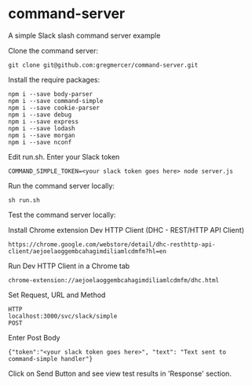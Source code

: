 # command-server
A simple Slack slash command server example

Clone the command server:
```
git clone git@github.com:gregmercer/command-server.git
```

Install the require packages:
```
npm i --save body-parser
npm i --save command-simple
npm i --save cookie-parser
npm i --save debug
npm i --save express
npm i --save lodash
npm i --save morgan
npm i --save nconf
```

Edit run.sh. Enter your Slack token
```
COMMAND_SIMPLE_TOKEN=<your slack token goes here> node server.js
```

Run the command server locally:
```
sh run.sh
```

Test the command server locally:

Install Chrome extension Dev HTTP Client (DHC - REST/HTTP API Client)
```
https://chrome.google.com/webstore/detail/dhc-resthttp-api-client/aejoelaoggembcahagimdiliamlcdmfm?hl=en
```

Run Dev HTTP Client in a Chrome tab
```
chrome-extension://aejoelaoggembcahagimdiliamlcdmfm/dhc.html
```

Set Request, URL and Method
```
HTTP
localhost:3000/svc/slack/simple
POST
```

Enter Post Body
```
{"token":"<your slack token goes here>", "text": "Text sent to command-simple handler"}
```

Click on Send Button and see view test results in 'Response' section.






